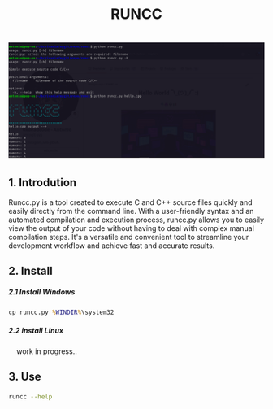 <h1 align="center">RUNCC<h1>

<p>
    <img src="img/icon.png">
</p>

## 1. Introdution

Runcc.py is a tool created to execute C and C++ source files quickly and easily directly from the command line. With a user-friendly syntax and an automated compilation and execution process, runcc.py allows you to easily view the output of your code without having to deal with complex manual compilation steps. It's a versatile and convenient tool to streamline your development workflow and achieve fast and accurate results.

## 2. Install

##### 2.1 Install Windows

```cmd
cp runcc.py %WINDIR%\system32
```

##### 2.2 install Linux

    work in progress..



## 3. Use

```bash
runcc --help
```
